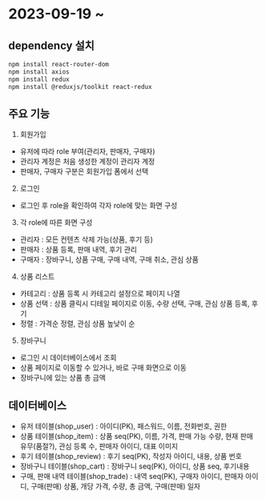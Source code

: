 # 2023-09-19 ~

## dependency 설치

```bash
npm install react-router-dom
npm install axios
npm install redux
npm install @reduxjs/toolkit react-redux
```

## 주요 기능

1. 회원가입

- 유저에 따라 role 부여(관리자, 판매자, 구매자)
- 관리자 계정은 처음 생성한 계정이 관리자 계정
- 판매자, 구매자 구분은 회원가입 폼에서 선택

2. 로그인

- 로그인 후 role을 확인하여 각자 role에 맞는 화면 구성

3. 각 role에 따른 화면 구성

- 관리자 : 모든 컨텐츠 삭제 가능(상품, 후기 등)
- 판매자 : 상품 등록, 판매 내역, 후기 관리
- 구매자 : 장바구니, 상품 구매, 구매 내역, 구매 취소, 관심 상품

4. 상품 리스트

- 카테고리 : 상품 등록 시 카테고리 설정으로 페이지 나열
- 상품 선택 : 상품 클릭시 디테일 페이지로 이동, 수량 선택, 구매, 관심 상품 등록, 후기
- 정렬 : 가격순 정렬, 관심 상품 높낮이 순

5. 장바구니

- 로그인 시 데이터베이스에서 조회
- 상품 페이지로 이동할 수 있거나, 바로 구매 화면으로 이동
- 장바구니에 있는 상품 총 금액

## 데이터베이스

- 유저 테이블(shop_user) : 아이디(PK), 패스워드, 이름, 전화번호, 권한
- 상품 테이블(shop_item) : 상품 seq(PK), 이름, 가격, 판매 가능 수량, 현재 판매 유무(품절?), 관심 등록 수, 판매자 아이디, 대표 이미지
- 후기 테이블(shop_review) : 후기 seq(PK), 작성자 아이디, 내용, 상품 번호
- 장바구니 테이블(shop_cart) : 장바구니 seq(PK), 아이디, 상품 seq, 후기내용
- 구매, 판매 내역 테이블(shop_trade) : 내역 seq(PK), 구매자 아이디, 판매자 아이디, 구매(판매) 상품, 개당 가격, 수량, 총 금액, 구매(판매) 일자
